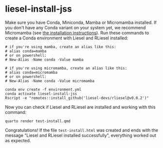 # liesel-install-jss

Make sure you have Conda, Miniconda, Mamba or Micromamba installed. If you don't have any Conda variant on your system yet, we recommend Micromamba (see [the installation instructions](https://mamba.readthedocs.io/en/latest/installation/micromamba-installation.html)). Run these commands to create a Conda environment with Liesel and RLiesel installed:

```
# if you're using mamba, create an alias like this:
# alias conda=mamba
# or on powershell:
# New-Alias -Name conda -Value mamba

# if you're using micromamba, create an alias like this:
# alias conda=micromamba
# or on powershell:
# New-Alias -Name conda -Value micromamba

conda env create -f environment.yml
conda activate liesel-install-jss
Rscript -e "remotes::install_github('liesel-devs/rliesel@v0.0.2')"
```

Now you can check if Liesel and RLiesel are installed and working with this command:

```
quarto render test-install.qmd
```

Congratulations! If the file `test-install.html` was created and ends with the message "Liesel and RLiesel installed successfully", everything worked out as expected.
